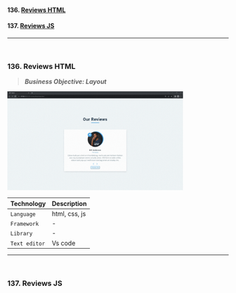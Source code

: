 #### 136. [Reviews HTML](#136)

#### 137. [Reviews JS](#137)

---

<br>

### 136. Reviews HTML<a id="136"></a>

> **_Business Objective: Layout_**

<img src="notes/app.gif" width="400">

| Technology    | Description   |
| ------------- | ------------- |
| `Language`    | html, css, js |
| `Framework`   | -             |
| `Library`     | -             |
| `Text editor` | Vs code       |

---

<br>

### 137. Reviews JS<a id="137"></a>

<br>
